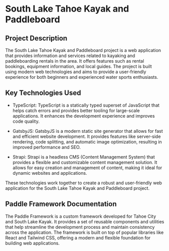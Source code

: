 # South Lake Tahoe Kayak and Paddleboard

## Project Description

The South Lake Tahoe Kayak and Paddleboard project is a web application that provides information and services related to kayaking and paddleboarding rentals in the area. It offers features such as rental bookings, equipment information, and local guides. The project is built using modern web technologies and aims to provide a user-friendly experience for both beginners and experienced water sports enthusiasts.

## Key Technologies Used

- TypeScript: TypeScript is a statically typed superset of JavaScript that helps catch errors and provides better tooling for large-scale applications. It enhances the development experience and improves code quality.

- GatsbyJS: GatsbyJS is a modern static site generator that allows for fast and efficient website development. It provides features like server-side rendering, code splitting, and automatic image optimization, resulting in improved performance and SEO.

- Strapi: Strapi is a headless CMS (Content Management System) that provides a flexible and customizable content management solution. It allows for easy creation and management of content, making it ideal for dynamic websites and applications.

These technologies work together to create a robust and user-friendly web application for the South Lake Tahoe Kayak and Paddleboard project.

## Paddle Framework Documentation

The Paddle Framework is a custom framework developed for Tahoe City and South Lake Kayak. It provides a set of reusable components and utilities that help streamline the development process and maintain consistency across the application. The framework is built on top of popular libraries like React and Tailwind CSS, offering a modern and flexible foundation for building web applications.
